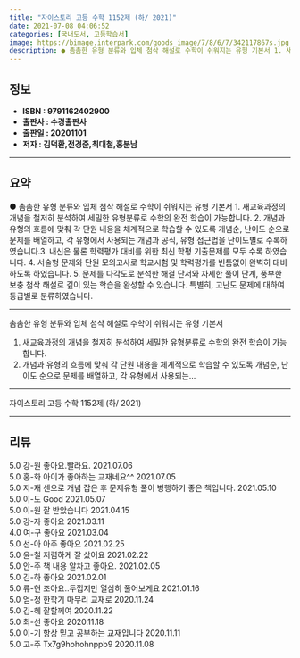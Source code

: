 ```yaml
---
title: "자이스토리 고등 수학 1152제 (하/ 2021)"
date: 2021-07-08 04:06:52
categories: [국내도서, 고등학습서]
image: https://bimage.interpark.com/goods_image/7/8/6/7/342117867s.jpg
description: ● 촘촘한 유형 분류와 입체 첨삭 해설로 수학이 쉬워지는 유형 기본서 1. 새교육과정의 개념을 철저히 분석하여 세밀한 유형분류로 수학의 완전 학습이 가능합니다. 2. 개념과 유형의 흐름에 맞춰 각 단원 내용을 체계적으로 학습할 수 있도록 개념순, 난이도 순으로 문제를 배열하고, 각 유
---
```


## **정보**

- **ISBN : 9791162402900**
- **출판사 : 수경출판사**
- **출판일 : 20201101**
- **저자 : 김덕환,전경준,최대철,홍분남**

------



## **요약**

●  촘촘한 유형 분류와 입체 첨삭 해설로 수학이 쉬워지는 유형 기본서 1. 새교육과정의 개념을 철저히 분석하여 세밀한 유형분류로 수학의 완전 학습이 가능합니다. 2. 개념과 유형의 흐름에 맞춰 각 단원 내용을 체계적으로 학습할 수 있도록 개념순, 난이도 순으로 문제를 배열하고, 각 유형에서 사용되는 개념과 공식, 유형 접근법을 난이도별로 수록하였습니다.3. 내신은 물론 학력평가 대비를 위한 최신 학평 기출문제를 모두 수록 하였습니다.  4. 서술형 문제와 단원 모의고사로 학교시험 및 학력평가를 빈틈없이 완벽히 대비하도록 하였습니다. 5. 문제를 다각도로 분석한 해결 단서와 자세한 풀이 단계, 풍부한 보충 첨삭 해설로 깊이 있는 학습을 완성할 수 있습니다. 특별히, 고난도 문제에 대하여 등급별로 분류하였습니다.

------

촘촘한 유형 분류와 입체 첨삭 해설로 수학이 쉬워지는 유형 기본서
1. 새교육과정의 개념을 철저히 분석하여 세밀한 유형분류로 수학의 완전 학습이 가능합니다. 
2. 개념과 유형의 흐름에 맞춰 각 단원 내용을 체계적으로 학습할 수 있도록 개념순, 난이도 순으로 문제를 배열하고, 각 유형에서 사용되는... 

------


자이스토리 고등 수학 1152제 (하/ 2021) 

------


## **리뷰** 

5.0 강-원 좋아요.빨라요. 2021.07.06 <br/>5.0 홍-화 아이가 좋아하는 교재네요^^ 2021.07.05 <br/>5.0 지-재 센으로 개념 잡은 후 문제유형 풀이 병행하기 좋은 책입니다. 2021.05.10 <br/>5.0 이-도 Good 2021.05.07 <br/>5.0 이-원 잘 받았습니다  2021.04.15 <br/>5.0 강-자 좋아요 2021.03.11 <br/>4.0 여-구 좋아요 2021.03.04 <br/>5.0 선-아 아주 좋아요 2021.02.25 <br/>5.0 윤-철 저렴하게 잘 샀어요  2021.02.22 <br/>5.0 안-주 책 내용 알차고 좋아요. 2021.02.05 <br/>5.0 김-하 좋아요 2021.02.01 <br/>5.0 류-현 조아요..두껍지만 열심히 풀어보게요 2021.01.16 <br/>5.0 엄-정 한학기 마무리 교재로 2020.11.24 <br/>5.0 김-혜 잘할께여 2020.11.22 <br/>5.0 최-선 좋아요 2020.11.18 <br/>5.0 이-기 항상 믿고 공부하는 교재입니다 2020.11.11 <br/>5.0 고-주 Tx7g9hohohnppb9 2020.11.08 <br/>